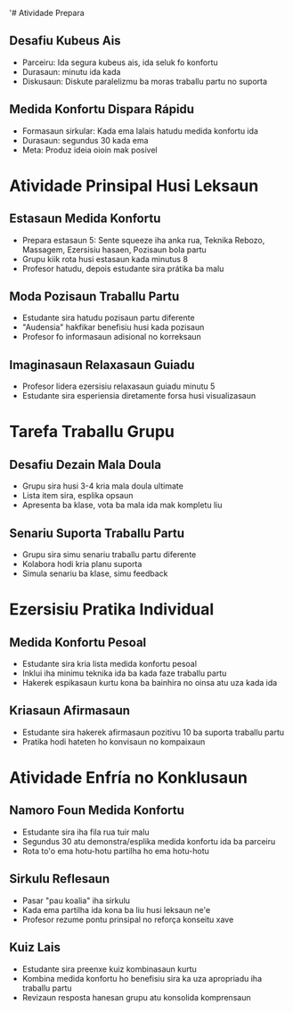'# Atividade Prepara

## Desafiu Kubeus Ais
- Parceiru: Ida segura kubeus ais, ida seluk fo konfortu
- Durasaun: minutu ida kada
- Diskusaun: Diskute paralelizmu ba moras traballu partu no suporta

## Medida Konfortu Dispara Rápidu
- Formasaun sirkular: Kada ema lalais hatudu medida konfortu ida
- Durasaun: segundus 30 kada ema
- Meta: Produz ideia oioin mak posivel

# Atividade Prinsipal Husi Leksaun

## Estasaun Medida Konfortu
- Prepara estasaun 5: Sente squeeze iha anka rua, Teknika Rebozo, Massagem, Ezersisiu hasaen, Pozisaun bola partu
- Grupu kiik rota husi estasaun kada minutus 8
- Profesor hatudu, depois estudante sira prátika ba malu

## Moda Pozisaun Traballu Partu
- Estudante sira hatudu pozisaun partu diferente
- "Audensia" hakfikar benefisiu husi kada pozisaun
- Profesor fo informasaun adisional no korreksaun

## Imaginasaun Relaxasaun Guiadu
- Profesor lidera ezersisiu relaxasaun guiadu minutu 5
- Estudante sira esperiensia diretamente forsa husi visualizasaun

# Tarefa Traballu Grupu

## Desafiu Dezain Mala Doula
- Grupu sira husi 3-4 kria mala doula ultimate
- Lista item sira, esplika opsaun
- Apresenta ba klase, vota ba mala ida mak kompletu liu

## Senariu Suporta Traballu Partu
- Grupu sira simu senariu traballu partu diferente
- Kolabora hodi kria planu suporta
- Simula senariu ba klase, simu feedback

# Ezersisiu Pratika Individual

## Medida Konfortu Pesoal
- Estudante sira kria lista medida konfortu pesoal
- Inklui iha minimu teknika ida ba kada faze traballu partu
- Hakerek espikasaun kurtu kona ba bainhira no oinsa atu uza kada ida

## Kriasaun Afirmasaun
- Estudante sira hakerek afirmasaun pozitivu 10 ba suporta traballu partu
- Pratika hodi hateten ho konvisaun no kompaixaun

# Atividade Enfría no Konklusaun

## Namoro Foun Medida Konfortu
- Estudante sira iha fila rua tuir malu
- Segundus 30 atu demonstra/esplika medida konfortu ida ba parceiru
- Rota to'o ema hotu-hotu partilha ho ema hotu-hotu

## Sirkulu Reflesaun
- Pasar "pau koalia" iha sirkulu
- Kada ema partilha ida kona ba liu husi leksaun ne'e
- Profesor rezume pontu prinsipal no reforça konseitu xave

## Kuiz Lais
- Estudante sira preenxe kuiz kombinasaun kurtu
- Kombina medida konfortu ho benefisiu sira ka uza apropriadu iha traballu partu
- Revizaun resposta hanesan grupu atu konsolida komprensaun